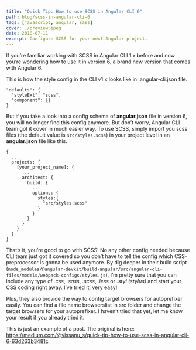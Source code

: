 ```yaml
---
title: "Quick Tip: How to use SCSS in Angular CLI 6"
path: blog/scss-in-angular-cli-6
tags: [javascript, angular, sass]
cover: ./preview.jpeg
date: 2018-07-11
excerpt: Configure SCSS for your next Angular project.
---
```


If you’re familiar working with SCSS in Angular CLI 1.x before and now you’re wondering how to use it in version 6, a brand new version that comes with Angular 6.

This is how the style config in the CLI v1.x looks like in .angular-cli.json file.

```
"defaults": {
  "styleExt": "scss",
  "component": {}
}
```

But if you take a look into a config schema of **angular.json** file in version 6, you will no longer find this config anymore. But don’t worry, Angular CLI team got it cover in much easier way. To use SCSS, simply import you scss files (the default value is `src/styles.scss`) in your project level in an **angular.json** file like this.

```
{
  ...
  projects: {
    [your_project_name]: {
      ...
      architect: {
        build: {
          ...
          options: {
            styles:{
              "src/styles.scss"
            }
          }
        }
      }
    }
  }
}
```

That’s it, you’re good to go with SCSS! No any other config needed because CLI team just got it covered so you don’t have to tell the config which CSS-preprocessor is gonna be used anymore. By dig deeper in their build script (`node_modules/@angular-devkit/build-angular/src/angular-cli-files/models/webpack-configs/styles.js`), I’m pretty sure that you can include any type of *.css*, *.sass*, *.scss*, *.less* or *.styl (stylus)* and start your CSS coding right away. I’ve tried it, very easy!

Plus, they also provide the way to config target browsers for autoprefixer easily. You can find a file name browserslist in src folder and change the target browsers for your autoprefixer. I haven’t tried that yet, let me know your result if you already tried it.

This is just an example of a post. The original is here: https://medium.com/@vissanu_s/quick-tip-how-to-use-scss-in-angular-cli-6-63d263b3481c